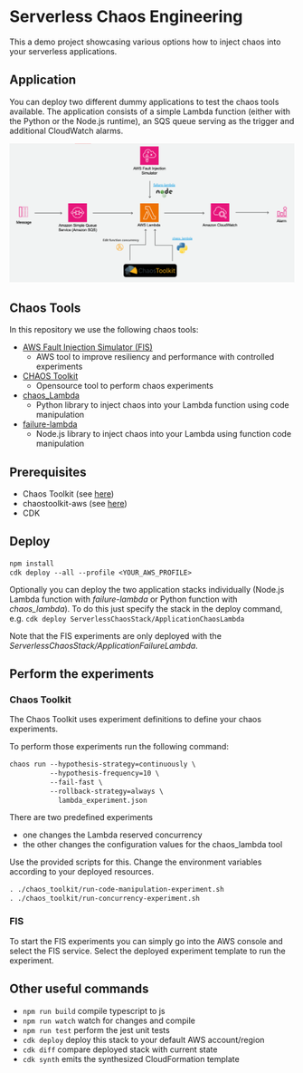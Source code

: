 # Serverless Chaos Engineering

This a demo project showcasing various options how to inject chaos into your serverless applications.

## Application

You can deploy two different dummy applications to test the chaos tools available.
The application consists of a simple Lambda function (either with the Python or the Node.js runtime), an SQS queue serving as the trigger and additional CloudWatch alarms.

![Dummy application and the various methods to inject chaos.](assets/demo_use_case.png)

## Chaos Tools

In this repository we use the following chaos tools:

- [AWS Fault Injection Simulator (FIS)](https://aws.amazon.com/fis/)
  - AWS tool to improve resiliency and performance with controlled experiments
- [CHAOS Toolkit](https://chaostoolkit.org/)
  - Opensource tool to perform chaos experiments
- [chaos_Lambda](https://github.com/adhorn/aws-lambda-chaos-injection)
  - Python library to inject chaos into your Lambda function using code manipulation
- [failure-lambda](https://github.com/gunnargrosch/failure-lambda)
  - Node.js library to inject chaos into your Lambda using function code manipulation

## Prerequisites

- Chaos Toolkit (see [here](https://chaostoolkit.org/reference/usage/install/))
- chaostoolkit-aws (see [here](https://chaostoolkit.org/drivers/aws/#install))
- CDK

## Deploy 

```
npm install
cdk deploy --all --profile <YOUR_AWS_PROFILE>
```

Optionally you can deploy the two application stacks individually (Node.js Lambda function with *failure-lambda* or Python function with *chaos_lambda*).
To do this just specify the stack in the deploy command, e.g. `cdk deploy ServerlessChaosStack/ApplicationChaosLambda`

Note that the FIS experiments are only deployed with the *ServerlessChaosStack/ApplicationFailureLambda*.

## Perform the experiments

### Chaos Toolkit

The Chaos Toolkit uses experiment definitions to define your chaos experiments.

To perform those experiments run the following command:
```
chaos run --hypothesis-strategy=continuously \
          --hypothesis-frequency=10 \
          --fail-fast \
          --rollback-strategy=always \
            lambda_experiment.json
```

There are two predefined experiments 
- one changes the Lambda reserved concurrency 
- the other changes the configuration values for the chaos_lambda tool 

Use the provided scripts for this. Change the environment variables according to your deployed resources.

```
. ./chaos_toolkit/run-code-manipulation-experiment.sh
. ./chaos_toolkit/run-concurrency-experiment.sh
```

### FIS

To start the FIS experiments you can simply go into the AWS console and select the FIS service.
Select the deployed experiment template to run the experiment.


## Other useful commands

* `npm run build`   compile typescript to js
* `npm run watch`   watch for changes and compile
* `npm run test`    perform the jest unit tests
* `cdk deploy`      deploy this stack to your default AWS account/region
* `cdk diff`        compare deployed stack with current state
* `cdk synth`       emits the synthesized CloudFormation template